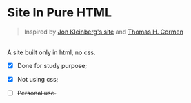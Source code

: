 # Site In Pure HTML
> Inspired by [Jon Kleinberg's site](https://www.cs.cornell.edu/home/kleinber/) and [Thomas H. Cormen](https://www.cs.dartmouth.edu/~thc/) <br>
<br>
A site built only in html, no css.
<br>

- [x] Done for study purpose;

- [x] Not using css;

- [ ] ~~Personal use.~~
